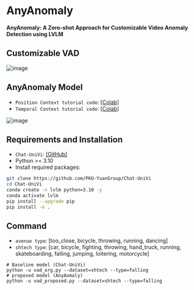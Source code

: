 # AnyAnomaly
**AnyAnomaly: A Zero-shot Approach for Customizable Video Anomaly Detection using LVLM**
  
## Customizable VAD
![image](https://github.com/user-attachments/assets/12201aec-c562-4884-941d-591318ef5da2)

## AnyAnomaly Model
- ```Position Context tutorial code```: [[Colab]](https://colab.research.google.com/drive/1_BRBkodZeIJLbGqs5r4AO76QqZBeQ5WP)    
- ```Temporal Context tutorial code```: [[Colab]](https://colab.research.google.com/drive/1Am4d2yMRypMnmvrb11QWco70at9paEb9#scrollTo=3QGYNpk90Vvq)
  
![image](https://github.com/user-attachments/assets/f621d667-6079-41ce-8401-3441b9d4b8da)

## Requirements and Installation
- ```Chat-UniVi```: [[GitHub]](https://github.com/PKU-YuanGroup/Chat-UniVi)
- Python >= 3.10
- Install required packages:
```bash
git clone https://github.com/PKU-YuanGroup/Chat-UniVi
cd Chat-UniVi
conda create -n lvlm python=3.10 -y
conda activate lvlm
pip install --upgrade pip
pip install -e .
```

## Command
- ```avenue type```: [too_close, bicycle, throwing, running, dancing]
- ```shtech type```: [car, bicycle, fighting, throwing, hand_truck, running, skateboarding, falling, jumping, loitering, motorcycle]
```Shell
# Baseline model (Chat-UniVi)
python -u vad_org.py --dataset=shtech --type=falling 
# proposed model (AnyAomaly)
python -u vad_proposed.py --dataset=shtech --type=falling 
```
